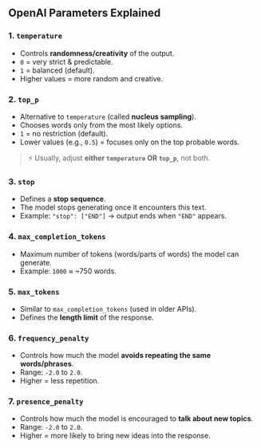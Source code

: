 ## OpenAI Parameters Explained

### 1. `temperature`
- Controls **randomness/creativity** of the output.
- `0` = very strict & predictable.
- `1` = balanced (default).
- Higher values = more random and creative.

### 2. `top_p`
- Alternative to `temperature` (called **nucleus sampling**).
- Chooses words only from the most likely options.
- `1` = no restriction (default).
- Lower values (e.g., `0.5`) = focuses only on the top probable words.

> ⚡ Usually, adjust **either `temperature` OR `top_p`**, not both.

### 3. `stop`
- Defines a **stop sequence**.
- The model stops generating once it encounters this text.
- Example: `"stop": ["END"]` → output ends when `"END"` appears.

### 4. `max_completion_tokens`
- Maximum number of tokens (words/parts of words) the model can generate.
- Example: `1000` ≈ ~750 words.

### 5. `max_tokens`
- Similar to `max_completion_tokens` (used in older APIs).
- Defines the **length limit** of the response.

### 6. `frequency_penalty`
- Controls how much the model **avoids repeating the same words/phrases**.
- Range: `-2.0` to `2.0`.
- Higher = less repetition.

### 7. `presence_penalty`
- Controls how much the model is encouraged to **talk about new topics**.
- Range: `-2.0` to `2.0`.
- Higher = more likely to bring new ideas into the response.
